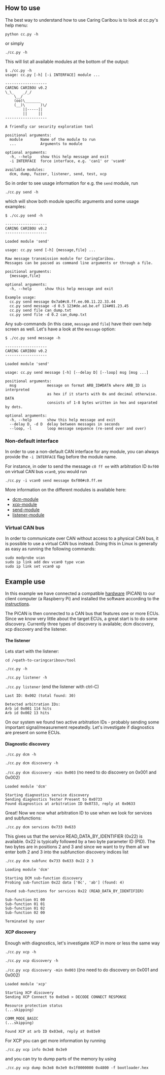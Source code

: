## How to use
The best way to understand how to use Caring Caribou is to look at cc.py's help menu:
    
    python cc.py -h

or simply

    ./cc.py -h

This will list all available modules at the bottom of the output:

```
$ ./cc.py -h
usage: cc.py [-h] [-i INTERFACE] module ...

-------------------
CARING CARIBOU v0.2
\_\_    _/_/
    \__/
    (oo)\_______
    (__)\       )\/
        ||-----||
        ||     ||
-------------------

A friendly car security exploration tool

positional arguments:
  module        Name of the module to run
  ...           Arguments to module

optional arguments:
  -h, --help    show this help message and exit
  -i INTERFACE  force interface, e.g. 'can1' or 'vcan0'

available modules:
  dcm, dump, fuzzer, listener, send, test, xcp
```

So in order to see usage information for e.g. the `send` module, run

    ./cc.py send -h

which will show both module specific arguments and some usage examples:

```
$ ./cc.py send -h

-------------------
CARING CARIBOU v0.2
-------------------

Loaded module 'send'

usage: cc.py send [-h] {message,file} ...

Raw message transmission module for CaringCaribou.
Messages can be passed as command line arguments or through a file.

positional arguments:
  {message,file}

optional arguments:
  -h, --help      show this help message and exit

Example usage:
  cc.py send message 0x7a0#c0.ff.ee.00.11.22.33.44
  cc.py send message -d 0.5 123#de.ad.be.ef 124#01.23.45
  cc.py send file can_dump.txt
  cc.py send file -d 0.2 can_dump.txt
```

Any sub-commands (in this case, `message` and `file`) have their own help screen as well. Let's have a look at the `message` option:

```
$ ./cc.py send message -h

-------------------
CARING CARIBOU v0.2
-------------------

Loaded module 'send'

usage: cc.py send message [-h] [--delay D] [--loop] msg [msg ...]

positional arguments:
  msg              message on format ARB_ID#DATA where ARB_ID is interpreted
                   as hex if it starts with 0x and decimal otherwise. DATA
                   consists of 1-8 bytes written in hex and separated by dots.

optional arguments:
  -h, --help       show this help message and exit
  --delay D, -d D  delay between messages in seconds
  --loop, -l       loop message sequence (re-send over and over)
```

### Non-default interface
In order to use a non-default CAN interface for any module, you can always provide the `-i INTERFACE` flag before the module name.

For instance, in oder to send the message `c0 ff ee` with arbitration ID `0xf00` on virtual CAN bus `vcan0`, you would run

    ./cc.py -i vcan0 send message 0xf00#c0.ff.ee

More information on the different modules is available here:
+ [dcm-module](https://github.com/CaringCaribou/caringcaribou/blob/master/documentation/dcm.md)
+ [xcp-module](https://github.com/CaringCaribou/caringcaribou/blob/master/documentation/xcp.md)
+ [send-module](https://github.com/CaringCaribou/caringcaribou/blob/master/documentation/send.md)
+ [listener-module](https://github.com/CaringCaribou/caringcaribou/blob/master/documentation/listener.md)

### Virtual CAN bus
In order to communicate over CAN without access to a physical CAN bus, it is possible to use a virtual CAN bus instead. Doing this in Linux is generally as easy as running the following commands:

    sudo modprobe vcan
    sudo ip link add dev vcan0 type vcan
    sudo ip link set vcan0 up

## Example use
In this example we have connected a compatible [hardware](https://github.com/CaringCaribou/caringcaribou/blob/master/README.md#hardware-requirements) (PiCAN) to our client computer (a Raspberry Pi) and installed the software according to the [instructions](https://github.com/CaringCaribou/caringcaribou/blob/master/documentation/howtoinstall.md#raspberry-pi).

The PiCAN is then connected to a CAN bus that features one or more ECUs. Since we know very little about the target ECUs, a great start is to do some discovery. Currently three types of discovery is available; dcm discovery, xcp discovery and the listener.
#### The listener
Lets start with the listener:

```cd /<path-to-caringcaribou>/tool```

```./cc.py -h```

```./cc.py listener -h```

``` ./cc.py listener ```
(end the listener with ctrl-C)

```
Last ID: 0x002 (total found: 30)

Detected arbitration IDs:
Arb id 0x001 114 hits
Arb id 0x002 13 hits
```
On our system we found two active arbitration IDs - probably sending some important signal/measurement repeatedly. Let's investigate if diagnostics are present on some ECUs.
#### Diagnostic discovery

```./cc.py dcm -h```

```./cc.py dcm discovery -h```

```./cc.py dcm discovery -min 0x003``` (no need to do discovery on 0x001 and 0x002)

```
Loaded module 'dcm'

Starting diagnostics service discovery
Sending diagnostics Tester Present to 0x0733
Found diagnostics at arbitration ID 0x0733, reply at 0x0633

```
Great! Now we now what arbitration ID to use when we look for services and subfunctions:

```./cc.py dcm services 0x733 0x633```

This gives us that the service READ_DATA_BY_IDENTIFIER (0x22) is available. 0x22 is typically followed by a two byte parameter ID (PID). The two bytes are in positions 2 and 3 and since we want to try them all we enter both 2 and 3 into the subfunction discovery indices list

```./cc.py dcm subfunc 0x733 0x633 0x22 2 3```

```
Loading module 'dcm'

Starting DCM sub-function discovery
Probing sub-function 0x22 data ['0c', 'ab'] (found: 4)

Found sub-functions for services 0x22 (READ_DATA_BY_IDENTIFIER)

Sub-function 01 00
Sub-function 01 01
Sub-function 01 02
Sub-function 02 00

Terminated by user
```
#### XCP discovery
Enough with diagnostics, let's investigate XCP in more or less the same way

```./cc.py xcp -h```

```./cc.py xcp discovery -h```

```./cc.py xcp discovery -min 0x003``` ((no need to do discovery on 0x001 and 0x002)
```
Loaded module 'xcp'

Starting XCP discovery
Sending XCP Connect to 0x03e8 > DECODE CONNECT RESPONSE

Resource protection status
(...skipping)

COMM_MODE_BASIC
(...skipping)

Found XCP at arb ID 0x03e8, reply at 0x03e9
```
For XCP you can get more information by running

```./cc.py xcp info 0x3e8 0x3e9```

and you can try to dump parts of the memory by using

```./cc.py xcp dump 0x3e8 0x3e9 0x1f0000000 0x4800 -f bootloader.hex```









